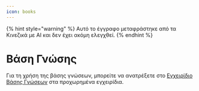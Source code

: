 ```yaml
---
icon: books
---
```


{% hint style="warning" %}
Αυτό το έγγραφο μεταφράστηκε από τα Κινεζικά με AI και δεν έχει ακόμη ελεγχθεί.
{% endhint %}

# Βάση Γνώσης

Για τη χρήση της βάσης γνώσεων, μπορείτε να ανατρέξετε στο [Εγχειρίδιο Βάσης Γνώσεων](../../knowledge-base/knowledge-base.md) στα προχωρημένα εγχειρίδια.